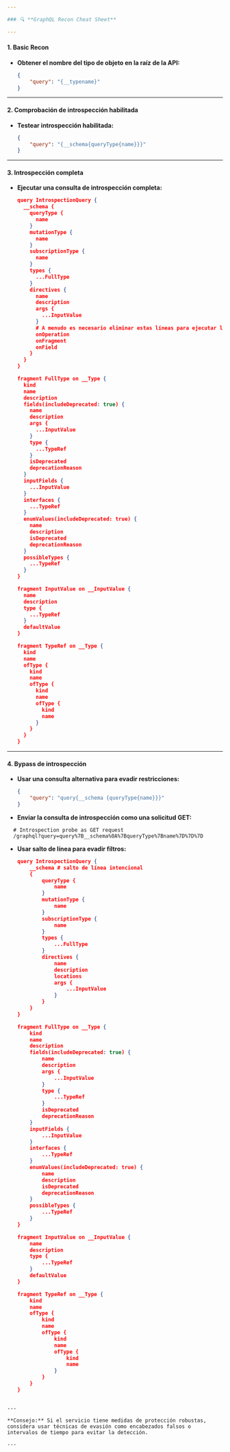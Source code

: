 ```yaml
---

### 🔍 **GraphQL Recon Cheat Sheet**

---
```


#### **1. Basic Recon**

- **Obtener el nombre del tipo de objeto en la raíz de la API:**
  ```json
  {
      "query": "{__typename}"
  }
  ```

---

#### **2. Comprobación de introspección habilitada**

- **Testear introspección habilitada:**
  ```json
  {
      "query": "{__schema{queryType{name}}}"
  }
  ```

---

#### **3. Introspección completa**

- **Ejecutar una consulta de introspección completa:**
  ```json
  query IntrospectionQuery {
    __schema {
      queryType {
        name
      }
      mutationType {
        name
      }
      subscriptionType {
        name
      }
      types {
        ...FullType
      }
      directives {
        name
        description
        args {
          ...InputValue
        }
        # A menudo es necesario eliminar estas líneas para ejecutar la consulta
        onOperation
        onFragment
        onField
      }
    }
  }

  fragment FullType on __Type {
    kind
    name
    description
    fields(includeDeprecated: true) {
      name
      description
      args {
        ...InputValue
      }
      type {
        ...TypeRef
      }
      isDeprecated
      deprecationReason
    }
    inputFields {
      ...InputValue
    }
    interfaces {
      ...TypeRef
    }
    enumValues(includeDeprecated: true) {
      name
      description
      isDeprecated
      deprecationReason
    }
    possibleTypes {
      ...TypeRef
    }
  }

  fragment InputValue on __InputValue {
    name
    description
    type {
      ...TypeRef
    }
    defaultValue
  }

  fragment TypeRef on __Type {
    kind
    name
    ofType {
      kind
      name
      ofType {
        kind
        name
        ofType {
          kind
          name
        }
      }
    }
  }
  ```

---

#### **4. Bypass de introspección**

- **Usar una consulta alternativa para evadir restricciones:**
  ```json
  { 
      "query": "query{__schema {queryType{name}}}" 
  }
  ```

- **Enviar la consulta de introspección como una solicitud GET:**
```http
  # Introspection probe as GET request
  /graphql?query=query%7B__schema%0A%7BqueryType%7Bname%7D%7D%7D
```

- **Usar salto de línea para evadir filtros:**
  ```json
  query IntrospectionQuery {
      __schema # salto de línea intencional
      {
          queryType {
              name
          }
          mutationType {
              name
          }
          subscriptionType {
              name
          }
          types {
              ...FullType
          }
          directives {
              name
              description
              locations
              args {
                  ...InputValue
              }
          }
      }
  }

  fragment FullType on __Type {
      kind
      name
      description
      fields(includeDeprecated: true) {
          name
          description
          args {
              ...InputValue
          }
          type {
              ...TypeRef
          }
          isDeprecated
          deprecationReason
      }
      inputFields {
          ...InputValue
      }
      interfaces {
          ...TypeRef
      }
      enumValues(includeDeprecated: true) {
          name
          description
          isDeprecated
          deprecationReason
      }
      possibleTypes {
          ...TypeRef
      }
  }

  fragment InputValue on __InputValue {
      name
      description
      type {
          ...TypeRef
      }
      defaultValue
  }

  fragment TypeRef on __Type {
      kind
      name
      ofType {
          kind
          name
          ofType {
              kind
              name
              ofType {
                  kind
                  name
              }
          }
      }
  }
```

---

**Consejo:** Si el servicio tiene medidas de protección robustas, considera usar técnicas de evasión como encabezados falsos o intervalos de tiempo para evitar la detección.

---